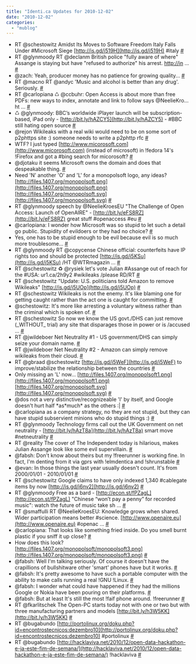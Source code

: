 ```yaml
---
title: "Identi.ca Updates for 2010-12-02"
date: "2010-12-02"
categories: 
  - "mublog"
---
```


- RT @schestowitz Amidst Its Moves to Software Freedom Italy Falls Under #Microsoft Siege [http://is.gd/i519H](http://is.gd/i519H) #italy [#](http://identi.ca/notice/59621198)
- RT @glynmoody RT @declanm British police "fully aware of where" Assange is staying but have "refused to authorize" his arrest. [http://in](http://in) ... [#](http://identi.ca/notice/59625844)
- @zach: Yeah, producer money has no patience for growing quality... [#](http://identi.ca/notice/59625927)
- RT @macno RT @andyc 'Music and alcohol is better than any drug'. Seriously. [#](http://identi.ca/notice/59625962)
- RT @carlopiana ♺ @ccbuhr: Open Access is about more than free PDFs: new ways to index, annotate and link to follow says @NeelieKro... ht ... [#](http://identi.ca/notice/59626993)
- ♺ @glynmoody: BBC’s worldwide iPlayer launch will be subscription-based, iPad only - [http://bit.ly/hAZCY5](http://bit.ly/hAZCY5) - #BBC still hating open source [#](http://identi.ca/notice/59630459)
- @rejon Wikileaks with a real wiki would need to be on some sort of p2phttps site :) someone needs to write a p2phttp rfc [#](http://identi.ca/notice/59631969)
- WTF? I just typed [http://www.micorosoft.com](http://www.micorosoft.com) (instead of microsoft) in !fedora 14's !Firefox and got a #bing search for micorosoft? [#](http://identi.ca/notice/59632639)
- @djotaku it seems Microsoft owns the domain and does that despeakable thing. [#](http://identi.ca/notice/59635438)
- Need 'N' another 'O' and 'L' for a monopolsoft logo, any ideas? [http://files.1407.org/monopolsoft.png](http://files.1407.org/monopolsoft.png) [http://files.1407.org/monopolsoft.svg](http://files.1407.org/monopolsoft.svg) [#](http://identi.ca/notice/59635529)
- RT @glynmoody speech by @NeelieKroesEU "The Challenge of Open Access: Launch of OpenAIRE" - [http://bit.ly/eFS8RZ](http://bit.ly/eFS8RZ) great stuff #openaccess #eu [#](http://identi.ca/notice/59637264)
- @carlopiana: I wonder how Microsoft was so stupid to let such a detail go public. Stupidity of evildoers or they had no choice? [#](http://identi.ca/notice/59637363)
- Yes, one has to be stupid enough to be evil because evil is so much more troublesome... [#](http://identi.ca/notice/59637420)
- RT @glynmoody RT @copycense Chinese official: counterfeits have IP rights too and should be protected [http://is.gd/i5KSu](http://is.gd/i5KSu) /HT @WTRmagazin ... [#](http://identi.ca/notice/59640652)
- RT @schestowitz ♻ @rysiek let's vote Julian #Assange out of reach for the #USA: ur1.ca/2h9y2 #wikileaks /please RD/RT [#](http://identi.ca/notice/59640786)
- RT @schestowitz "Update: U.S. politicians told Amazon to remove Wikileaks" [http://is.gd/i5UOp](http://is.gd/i5UOp) [#](http://identi.ca/notice/59641766)
- RT @schestowitz Wikileaks is not the enemy. It's like blaming one for getting caught rather than the act one is caught for committing. [#](http://identi.ca/notice/59643307)
- @schestowitz: It's more like arresting a voluntary witness rather than the criminal which is spoken of. [#](http://identi.ca/notice/59643381)
- RT @schestowitz So now we know the US govt./DHS can just remove (\_WITHOUT\_ trial) any site that disparages those in power or is /accused ... [#](http://identi.ca/notice/59643519)
- RT @jwildeboer Net Neutrality #1 - US government/DHS can simply seize your domain name. [#](http://identi.ca/notice/59643542)
- RT @jwildeboer Net Neutrality #2 - Amazon can simply remove wikileaks from their cloud. [#](http://identi.ca/notice/59643886)
- RT @gbraad @schestowitz [http://is.gd/i5WeF](http://is.gd/i5WeF) to improve/stabilize the relationship between the countries [#](http://identi.ca/notice/59644373)
- Only missing an 'L' now... [http://files.1407.org/monopolsoft1.png](http://files.1407.org/monopolsoft1.png) [http://files.1407.org/monopolsoft.svg](http://files.1407.org/monopolsoft.svg) [#](http://identi.ca/notice/59646755)
- @dos not a very distinctive/recognizeable 'l' by itself, and Google doesn't hurt half \*as\*much\* as the others :| [#](http://identi.ca/notice/59647322)
- @carlopiana as a company strategy, no they are not stupid, but they can have stupid subservient minions who do stupid things :) [#](http://identi.ca/notice/59647816)
- RT @glynmoody Technology firms call out the UK Government on net neutrality - [http://bit.ly/hAzT8a](http://bit.ly/hAzT8a) smart move #netneutrality [#](http://identi.ca/notice/59649587)
- RT @reality The cover of The Independent today is hilarious, makes Julian Assange look like some evil supervillain. [#](http://identi.ca/notice/59649716)
- @fabsh: Don't know about theirs but my !freerunner is working fine. In fact, I'm denting from it via gprs with !elmdentica and !shrunstable [#](http://identi.ca/notice/59652299)
- @evan: In those things the last year usually doesn't count. It's from 2000/01/01 - 2010/01/01 [#](http://identi.ca/notice/59652536)
- RT @schestowitz Google claims to have only indexed 1,340 #cablegate items by now [http://is.gd/i6nv2](http://is.gd/i6nv2) [#](http://identi.ca/notice/59652556)
- RT @glynmoody Free as a bard - [http://econ.st/fPZagL](http://econ.st/fPZagL) "Chinese “won’t pay a penny” for recorded music": watch the future of music take sh ... [#](http://identi.ca/notice/59652592)
- RT @smaffulli RT @NeelieKroesEU: Knowledge grows when shared. Wider participation means better #science. [http://www.openaire.eu](http://www.openaire.eu) #openac ... [#](http://identi.ca/notice/59652826)
- @carlopiana: That looks like something fried inside. Do you smell burnt plastic if you sniff it up close? [#](http://identi.ca/notice/59652940)
- How does this look? [http://files.1407.org/monopolsoft/monopolsoft3.png](http://files.1407.org/monopolsoft/monopolsoft3.png) [#](http://identi.ca/notice/59657081)
- @fabsh: Well I'm talking seriously. Of course it doesn't have the crapillions of bullshitware other 'smart' phones have but it works. [#](http://identi.ca/notice/59664609)
- @fabsh: It's pretty awesome to have such a portable computer with the ability to make calls running a real !GNU !Linux. [#](http://identi.ca/notice/59664718)
- @fabsh: I wonder what could have happened if they had the millions Google or Nokia have been pouring on their platforms. [#](http://identi.ca/notice/59664836)
- @fabsh: But at least It's still the most !faif phone around. !freerunner [#](http://identi.ca/notice/59664875)
- RT @fkarlitschek The Open-PC starts today not with one or two but with three manufacturing partners and models [http://bit.ly/h3W5KK](http://bit.ly/h3W5KK) [#](http://identi.ca/notice/59668055)
- RT @bugabundo [http://portolinux.org/doku.php?id=encontrostecnicos:dezembro10](http://portolinux.org/doku.php?id=encontrostecnicos:dezembro10) #portolinux [#](http://identi.ca/notice/59668089)
- RT @bugabundo [http://hacklaviva.net/2010/12/open-data-hackathon-e-ja-este-fim-de-semana/](http://hacklaviva.net/2010/12/open-data-hackathon-e-ja-este-fim-de-semana/) !hacklaviva [#](http://identi.ca/notice/59668121)
